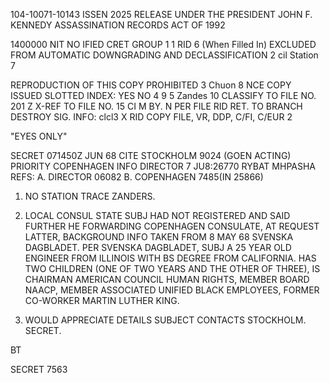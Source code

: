 104-10071-10143 ISSEN 2025 RELEASE UNDER THE PRESIDENT JOHN F. KENNEDY ASSASSINATION RECORDS ACT OF 1992

1400000
NIT NO IFIED
CRET
GROUP 1
1
RID
6
(When Filled In)
EXCLUDED FROM AUTOMATIC
DOWNGRADING AND
DECLASSIFICATION
2
cil Station
7

REPRODUCTION OF THIS COPY PROHIBITED
3
Chuon
8
NCE COPY
ISSUED
SLOTTED
INDEX:
YES
NO
4
9
5
Zandes
10
CLASSIFY TO FILE NO.
201
Z
X-REF TO FILE NO.
15
CI
M BY.
N
PER
FILE RID
RET. TO
BRANCH
DESTROY SIG.
INFO:
clcl3
X
RID COPY
FILE,
VR,
DDP, C/FI, C/EUR 2

"EYES ONLY"

SECRET 071450Z JUN 68 CITE STOCKHOLM 9024 (GOEN ACTING)
PRIORITY COPENHAGEN INFO DIRECTOR 
7 JU8:26770
RYBAT MHPASHA
REFS: A. DIRECTOR 06082
B. COPENHAGEN 7485(IN 25866)

1. NO STATION TRACE ZANDERS.

2. LOCAL CONSUL STATE SUBJ HAD NOT REGISTERED AND SAID
FURTHER HE FORWARDING COPENHAGEN CONSULATE, AT REQUEST
LATTER, BACKGROUND INFO TAKEN FROM 8 MAY 68 SVENSKA
DAGBLADET. PER SVENSKA DAGBLADET, SUBJ A 25 YEAR OLD
ENGINEER FROM ILLINOIS WITH BS DEGREE FROM CALIFORNIA.
HAS TWO CHILDREN (ONE OF TWO YEARS AND THE OTHER OF
THREE), IS CHAIRMAN AMERICAN COUNCIL HUMAN RIGHTS,
MEMBER BOARD NAACP, MEMBER ASSOCIATED UNIFIED BLACK
EMPLOYEES, FORMER CO-WORKER MARTIN LUTHER KING.

3. WOULD APPRECIATE DETAILS SUBJECT CONTACTS
STOCKHOLM.
SECRET.

BT

SECRET
7563
